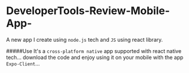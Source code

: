 # DeveloperTools-Review-Mobile-App-
A new app I create using `node.js` tech and `JS` using react library.

#####Use
It's a `cross-platform native` app supported with react native tech...
download the code and enjoy using it on your mobile with the app `Expo-Client`...
